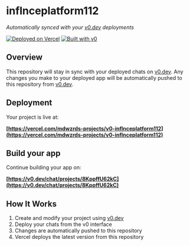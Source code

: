 # inflnceplatform112

*Automatically synced with your [v0.dev](https://v0.dev) deployments*

[![Deployed on Vercel](https://img.shields.io/badge/Deployed%20on-Vercel-black?style=for-the-badge&logo=vercel)](https://vercel.com/mdwzrds-projects/v0-inflnceplatform112)
[![Built with v0](https://img.shields.io/badge/Built%20with-v0.dev-black?style=for-the-badge)](https://v0.dev/chat/projects/8KppffU62kC)

## Overview

This repository will stay in sync with your deployed chats on [v0.dev](https://v0.dev).
Any changes you make to your deployed app will be automatically pushed to this repository from [v0.dev](https://v0.dev).

## Deployment

Your project is live at:

**[https://vercel.com/mdwzrds-projects/v0-inflnceplatform112](https://vercel.com/mdwzrds-projects/v0-inflnceplatform112)**

## Build your app

Continue building your app on:

**[https://v0.dev/chat/projects/8KppffU62kC](https://v0.dev/chat/projects/8KppffU62kC)**

## How It Works

1. Create and modify your project using [v0.dev](https://v0.dev)
2. Deploy your chats from the v0 interface
3. Changes are automatically pushed to this repository
4. Vercel deploys the latest version from this repository